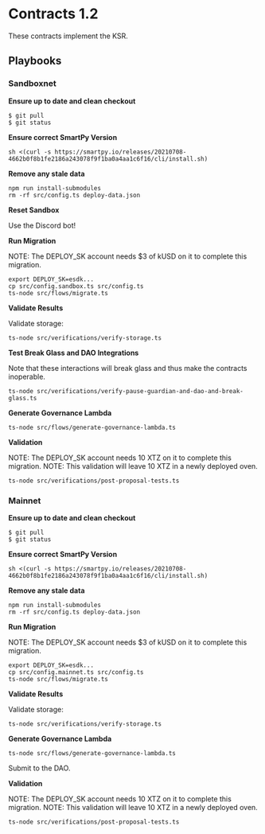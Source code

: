 # Contracts 1.2

These contracts implement the KSR. 

## Playbooks
### Sandboxnet

**Ensure up to date and clean checkout**
```
$ git pull
$ git status
```

**Ensure correct SmartPy Version**

```
sh <(curl -s https://smartpy.io/releases/20210708-4662b0f8b1fe2186a243078f9f1ba0a4aa1c6f16/cli/install.sh)
```

**Remove any stale data**
```
npm run install-submodules
rm -rf src/config.ts deploy-data.json
```

**Reset Sandbox**

Use the Discord bot!

**Run Migration**

NOTE: The DEPLOY_SK account needs $3 of kUSD on it to complete this migration.

```
export DEPLOY_SK=esdk...
cp src/config.sandbox.ts src/config.ts
ts-node src/flows/migrate.ts
```

**Validate Results**

Validate storage:
```
ts-node src/verifications/verify-storage.ts
```

**Test Break Glass and DAO Integrations**

Note that these interactions will break glass and thus make the contracts inoperable. 

```
ts-node src/verifications/verify-pause-guardian-and-dao-and-break-glass.ts
```

**Generate Governance Lambda**

```
ts-node src/flows/generate-governance-lambda.ts
```

**Validation**

NOTE: The DEPLOY_SK account needs 10 XTZ on it to complete this migration.
NOTE: This validation will leave 10 XTZ in a newly deployed oven.

```
ts-node src/verifications/post-proposal-tests.ts
```

### Mainnet

**Ensure up to date and clean checkout**
```
$ git pull
$ git status
```

**Ensure correct SmartPy Version**

```
sh <(curl -s https://smartpy.io/releases/20210708-4662b0f8b1fe2186a243078f9f1ba0a4aa1c6f16/cli/install.sh)
```

**Remove any stale data**
```
npm run install-submodules
rm -rf src/config.ts deploy-data.json
```

**Run Migration**

NOTE: The DEPLOY_SK account needs $3 of kUSD on it to complete this migration.

```
export DEPLOY_SK=esdk...
cp src/config.mainnet.ts src/config.ts
ts-node src/flows/migrate.ts
```

**Validate Results**

Validate storage:
```
ts-node src/verifications/verify-storage.ts
```

**Generate Governance Lambda**

```
ts-node src/flows/generate-governance-lambda.ts
```

Submit to the DAO.

**Validation**

NOTE: The DEPLOY_SK account needs 10 XTZ on it to complete this migration.
NOTE: This validation will leave 10 XTZ in a newly deployed oven.

```
ts-node src/verifications/post-proposal-tests.ts
```
